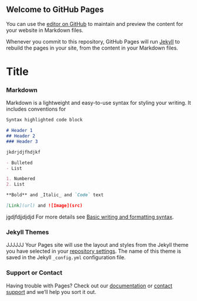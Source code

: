## Welcome to GitHub Pages

You can use the [editor on GitHub](https://github.com/paellapapi/groupproject.github.io/edit/gh-pages/index.md) to maintain and preview the content for your website in Markdown files.

Whenever you commit to this repository, GitHub Pages will run [Jekyll](https://jekyllrb.com/) to rebuild the pages in your site, from the content in your Markdown files.
<h1> Title </h1>

### Markdown

Markdown is a lightweight and easy-to-use syntax for styling your writing. It includes conventions for

```markdown
Syntax highlighted code block

# Header 1
## Header 2
### Header 3

jkdrjdjfhdjkf

- Bulleted
- List

1. Numbered
2. List

**Bold** and _Italic_ and `Code` text

[Link](url) and ![Image](src)
```


jgdjfdjjdjdjd
For more details see [Basic writing and formatting syntax](https://docs.github.com/en/github/writing-on-github/getting-started-with-writing-and-formatting-on-github/basic-writing-and-formatting-syntax).

### Jekyll Themes
JJJJJJ
Your Pages site will use the layout and styles from the Jekyll theme you have selected in your [repository settings](https://github.com/paellapapi/groupproject.github.io/settings/pages). The name of this theme is saved in the Jekyll `_config.yml` configuration file.

### Support or Contact

Having trouble with Pages? Check out our [documentation](https://docs.github.com/categories/github-pages-basics/) or [contact support](https://support.github.com/contact) and we’ll help you sort it out.
